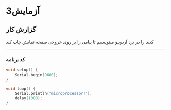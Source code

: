 # آزمایش3

## گزارش کار

کدی را در برد آردوینو مینویسیم  تا پیامی را بر روی خروجی صفحه نمایش چاپ کند

---

### کد برنامه

```cpp
void setup() {
    Serial.begin(9600); 
}

void loop() {
    Serial.println("microprocessor!");  
    delay(1000);   
}
```
